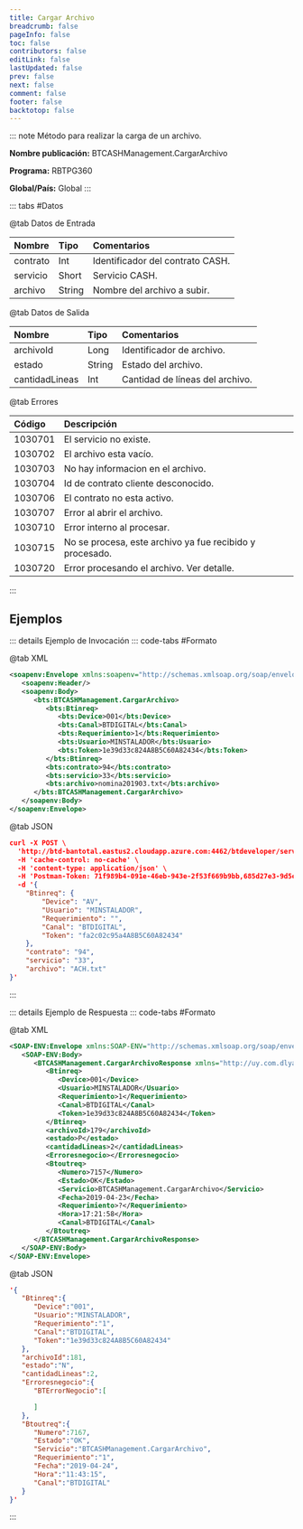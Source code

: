 ```yaml
---
title: Cargar Archivo
breadcrumb: false
pageInfo: false
toc: false
contributors: false
editLink: false
lastUpdated: false
prev: false
next: false
comment: false
footer: false
backtotop: false
---
```


<!-- ABRE DATOS DEL MÉTODO -->
::: note Método para realizar la carga de un archivo.

**Nombre publicación:** BTCASHManagement.CargarArchivo

**Programa:** RBTPG360

**Global/País:** Global
:::
<!-- CIERRA DATOS DEL MÉTODO -->

<!-- ABRE TABLA DE DATOS -->
::: tabs #Datos 

@tab Datos de Entrada

Nombre | Tipo | Comentarios
:--------- | :--------- | :---------
contrato | Int | Identificador del contrato CASH.
servicio | Short | Servicio CASH.
archivo | String | Nombre del archivo a subir.

@tab Datos de Salida

Nombre | Tipo | Comentarios
:--------- | :----------- | :-----------
archivoId | Long | Identificador de archivo.
estado | String | Estado del archivo.
cantidadLineas | Int | Cantidad de líneas del archivo.

@tab Errores

Código | Descripción
:--------- | :-----------
1030701 | El servicio no existe.
1030702 | El archivo esta vacío.
1030703 | No hay informacion en el archivo.
1030704 | Id de contrato cliente desconocido.
1030706 | El contrato no esta activo.
1030707 | Error al abrir el archivo.
1030710 | Error interno al procesar.
1030715 | No se procesa, este archivo ya fue recibido y procesado.
1030720 | Error procesando el archivo. Ver detalle.
::: 
<!-- CIERRA TABLA DE DATOS -->

## **Ejemplos**

<!-- ABRE EJEMPLO DE INVOCACIÓN -->
::: details Ejemplo de Invocación 
::: code-tabs #Formato

@tab XML
```xml
<soapenv:Envelope xmlns:soapenv="http://schemas.xmlsoap.org/soap/envelope/" xmlns:bts="http://uy.com.dlya.bantotal/BTSOA/">
   <soapenv:Header/>
   <soapenv:Body>
      <bts:BTCASHManagement.CargarArchivo>
         <bts:Btinreq>
            <bts:Device>001</bts:Device>
            <bts:Canal>BTDIGITAL</bts:Canal>
            <bts:Requerimiento>1</bts:Requerimiento>
            <bts:Usuario>MINSTALADOR</bts:Usuario>
            <bts:Token>1e39d33c824A8B5C60A82434</bts:Token>
         </bts:Btinreq>
         <bts:contrato>94</bts:contrato>
         <bts:servicio>33</bts:servicio>
         <bts:archivo>nomina201903.txt</bts:archivo>
      </bts:BTCASHManagement.CargarArchivo>
   </soapenv:Body>
</soapenv:Envelope>
```

@tab JSON
```json
curl -X POST \
  'http://btd-bantotal.eastus2.cloudapp.azure.com:4462/btdeveloper/servlet/com.dlya.bantotal.odwsbt_BTCASHManagement_v1?CargarArchivo=' \
  -H 'cache-control: no-cache' \
  -H 'content-type: application/json' \
  -H 'Postman-Token: 71f989b4-091e-46eb-943e-2f53f669b9bb,685d27e3-9d5e-48c2-866a-030669223f5d' \
  -d '{
	"Btinreq": {
		"Device": "AV",
		"Usuario": "MINSTALADOR",
		"Requerimiento": "",
		"Canal": "BTDIGITAL",
		"Token": "fa2c02c95a4A8B5C60A82434"
	},
    "contrato": "94",
    "servicio": "33",
    "archivo": "ACH.txt"
}'
```
:::
<!-- CIERRA EJEMPLO DE INVOCACIÓN -->

<!-- ABRE EJEMPLO DE RESPUESTA -->
::: details Ejemplo de Respuesta 
::: code-tabs #Formato

@tab XML
```xml
<SOAP-ENV:Envelope xmlns:SOAP-ENV="http://schemas.xmlsoap.org/soap/envelope/" xmlns:xsd="http://www.w3.org/2001/XMLSchema" xmlns:SOAP-ENC="http://schemas.xmlsoap.org/soap/encoding/" xmlns:xsi="http://www.w3.org/2001/XMLSchema-instance">
   <SOAP-ENV:Body>
      <BTCASHManagement.CargarArchivoResponse xmlns="http://uy.com.dlya.bantotal/BTSOA/">
         <Btinreq>
            <Device>001</Device>
            <Usuario>MINSTALADOR</Usuario>
            <Requerimiento>1</Requerimiento>
            <Canal>BTDIGITAL</Canal>
            <Token>1e39d33c824A8B5C60A82434</Token>
         </Btinreq>
         <archivoId>179</archivoId>
         <estado>P</estado>
         <cantidadLineas>2</cantidadLineas>
         <Erroresnegocio></Erroresnegocio>
         <Btoutreq>
            <Numero>7157</Numero>
            <Estado>OK</Estado>
            <Servicio>BTCASHManagement.CargarArchivo</Servicio>
            <Fecha>2019-04-23</Fecha>
            <Requerimiento>?</Requerimiento>
            <Hora>17:21:58</Hora>
            <Canal>BTDIGITAL</Canal>
         </Btoutreq>
      </BTCASHManagement.CargarArchivoResponse>
   </SOAP-ENV:Body>
</SOAP-ENV:Envelope>
```

@tab JSON
```json
'{
   "Btinreq":{
      "Device":"001",
      "Usuario":"MINSTALADOR",
      "Requerimiento":"1",
      "Canal":"BTDIGITAL",
      "Token":"1e39d33c824A8B5C60A82434"
   },
   "archivoId":181,
   "estado":"N",
   "cantidadLineas":2,
   "Erroresnegocio":{
      "BTErrorNegocio":[

      ]
   },
   "Btoutreq":{
      "Numero":7167,
      "Estado":"OK",
      "Servicio":"BTCASHManagement.CargarArchivo",
      "Requerimiento":"1",
      "Fecha":"2019-04-24",
      "Hora":"11:43:15",
      "Canal":"BTDIGITAL"
   }
}'
```
::: 
<!-- CIERRA EJEMPLO DE RESPUESTA -->